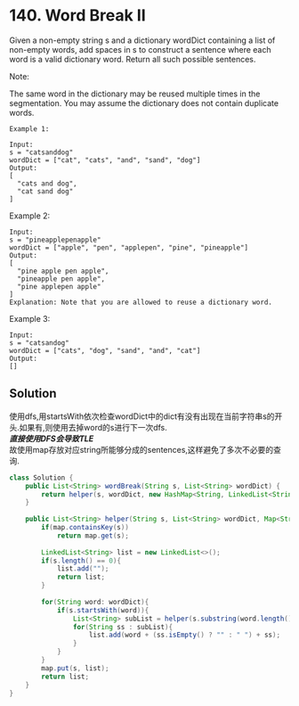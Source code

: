# 140. Word Break II

Given a non-empty string s and a dictionary wordDict containing a list of non-empty words, add spaces in s to construct a sentence where each word is a valid dictionary word. Return all such possible sentences.

Note:

The same word in the dictionary may be reused multiple times in the segmentation.
You may assume the dictionary does not contain duplicate words.
```
Example 1:

Input:
s = "catsanddog"
wordDict = ["cat", "cats", "and", "sand", "dog"]
Output:
[
  "cats and dog",
  "cat sand dog"
]
```
Example 2:
```
Input:
s = "pineapplepenapple"
wordDict = ["apple", "pen", "applepen", "pine", "pineapple"]
Output:
[
  "pine apple pen apple",
  "pineapple pen apple",
  "pine applepen apple"
]
Explanation: Note that you are allowed to reuse a dictionary word.
```
Example 3:
```
Input:
s = "catsandog"
wordDict = ["cats", "dog", "sand", "and", "cat"]
Output:
[]
```

## Solution
使用dfs,用startsWith依次检查wordDict中的dict有没有出现在当前字符串s的开头.如果有,则使用去掉word的s进行下一次dfs.  
***直接使用DFS会导致TLE***  
故使用map存放对应string所能够分成的sentences,这样避免了多次不必要的查询.

``` java
class Solution {
    public List<String> wordBreak(String s, List<String> wordDict) {
        return helper(s, wordDict, new HashMap<String, LinkedList<String>>());
    }
    
    public List<String> helper(String s, List<String> wordDict, Map<String, LinkedList<String>> map){
        if(map.containsKey(s))
            return map.get(s);
        
        LinkedList<String> list = new LinkedList<>();
        if(s.length() == 0){
            list.add("");
            return list;
        }
        
        for(String word: wordDict){
            if(s.startsWith(word)){
                List<String> subList = helper(s.substring(word.length()), wordDict, map);
                for(String ss : subList){
                    list.add(word + (ss.isEmpty() ? "" : " ") + ss);
                }
            }
        }
        map.put(s, list);
        return list;
    }
}
```